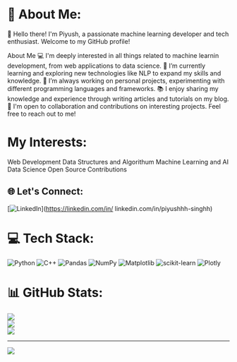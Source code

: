 # 💫 About Me:
👋 Hello there! I'm Piyush, a passionate machine learning developer and tech enthusiast. Welcome to my GitHub profile!

About Me
💻 I'm deeply interested in all things related to machine learnin development, from web applications to data science.
🌱 I’m currently learning and exploring new technologies like NLP to expand my skills and knowledge.
🔭 I’m always working on personal projects, experimenting with different programming languages and frameworks.
📚 I enjoy sharing my knowledge and experience through writing articles and tutorials on my blog.
🤝 I'm open to collaboration and contributions on interesting projects. Feel free to reach out to me!

# My Interests: 
Web Development
Data Structures and Algorithum
Machine Learning and AI
Data Science
Open Source Contributions

## 🌐 Let's Connect:
[![LinkedIn](https://img.shields.io/badge/LinkedIn-%230077B5.svg?logo=linkedin&logoColor=white)](https://linkedin.com/in/ linkedin.com/in/piyushhh-singhh) 

# 💻 Tech Stack:
![Python](https://img.shields.io/badge/python-3670A0?style=for-the-badge&logo=python&logoColor=ffdd54) ![C++](https://img.shields.io/badge/c++-%2300599C.svg?style=for-the-badge&logo=c%2B%2B&logoColor=white) ![Pandas](https://img.shields.io/badge/pandas-%23150458.svg?style=for-the-badge&logo=pandas&logoColor=white) ![NumPy](https://img.shields.io/badge/numpy-%23013243.svg?style=for-the-badge&logo=numpy&logoColor=white) ![Matplotlib](https://img.shields.io/badge/Matplotlib-%23ffffff.svg?style=for-the-badge&logo=Matplotlib&logoColor=black) ![scikit-learn](https://img.shields.io/badge/scikit--learn-%23F7931E.svg?style=for-the-badge&logo=scikit-learn&logoColor=white) ![Plotly](https://img.shields.io/badge/Plotly-%233F4F75.svg?style=for-the-badge&logo=plotly&logoColor=white)
# 📊 GitHub Stats:
![](https://github-readme-stats.vercel.app/api?username=codewithpiyushh&theme=dark&hide_border=false&include_all_commits=false&count_private=false)<br/>
![](https://github-readme-streak-stats.herokuapp.com/?user=codewithpiyushh&theme=dark&hide_border=false)<br/>
![](https://github-readme-stats.vercel.app/api/top-langs/?username=codewithpiyushh&theme=dark&hide_border=false&include_all_commits=false&count_private=false&layout=compact)

---
[![](https://visitcount.itsvg.in/api?id=codewithpiyushh&icon=0&color=0)](https://visitcount.itsvg.in)

<!-- Proudly created with GPRM ( https://gprm.itsvg.in ) -->
